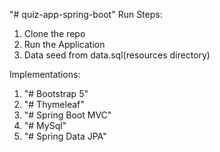 "# quiz-app-spring-boot" 
Run Steps:
1. Clone the repo
2. Run the Application
3. Data seed from data.sql(resources directory)

Implementations:
1. "# Bootstrap 5"
2. "# Thymeleaf"
3. "# Spring Boot MVC"
4. "# MySql"
5. "# Spring Data JPA"
